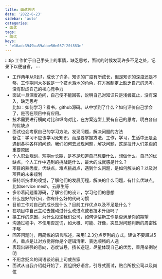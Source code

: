 ```yaml
---
title: 面试总结
date: '2022-6-23'
sidebar: 'auto'
categories:
- 面试
tags:
- 面试
keys:
- 'e10adc3949ba59abbe56e057f20f883e'
---
```

:::tip
工作忙于自己手头上的事情，缺乏思考，面试的时候发现许多不足之处，记录下以便自省。
:::

- 工作两年从0到1，成长了许多，知识的广度有所成长，但是知识的深度还是不够，工作期间大多数是一个技术落地的角色，在方案制定上缺乏自己的思考，
没有形成自己的核心竞争力
- 面试一旦深度追问，自己便不能回答，说明自己对知识只是浅尝辄止，没有深入，缺乏思考   
比如：如何学习？看书，github源码。从中学到了什么？如何评价自己学会了，是否在项目中有应用。
- 技术需要进行横向对比和纵向对比，在方案选型上要有自己的思考，明白各自的优缺点
- 面试也会考察自己的学习方法，发现问题，解决问题的方法  
备注：学习不应该学习死知识，而是要掌握方法，工作，学习，生活中还是会遇到各种各样的问题，我们如何去发现问题，解决问题，这是拉开人们差距的重要原因
- 个人职业规划，短期or长期，是不是知道自己想要什么，想做什么，自己的优缺点，个人工作中遇到的挑战是什么，最大的成就感是什么？
- 项目的熟悉度，优缺点，难点挑战点，遇到什么问题，是如何解决的？以及对项目的未来规划
- 保持新技术的嗅觉，了解他们的发展历程，解决的什么问题，有什么优缺点，比如service mesh，云原生等
- 多带着问题看源码，了解它们的设计，学习他们的思想
- 什么是好的代码，你有什么好的代码习惯
- 目前工作对自己的成长是什么？目前工作优点以及不足是什么？
- 在项目中自己主动去推动过什么改进点或者技术升级吗？
- 换工作的原因，为什么投递我们公司，如何评估新工作是否满足你的期望
- 沟通过程中，不使用否定词，如大概、可能、好像，突显对问题判断的周密性不够
- 回答问题时，用简练的语言陈述，采用1.2.3分点罗列的方式，建议不要超过5点，重点是让对方觉得你是个逻辑清晰、表达顺畅的人选
- 表现出较强的意向，态度诚恳，扬长避短，尽量体现自己的优势，善用举例说明
- 不用含贬义的词语谈论前上司或东家
- 面试从自我介绍就开始了，要组织好语言，引导式面试，贴合所投公司以及岗位




